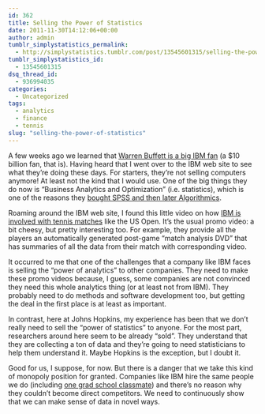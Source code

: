 ```yaml
---
id: 362
title: Selling the Power of Statistics
date: 2011-11-30T14:12:06+00:00
author: admin
tumblr_simplystatistics_permalink:
  - http://simplystatistics.tumblr.com/post/13545601315/selling-the-power-of-statistics
tumblr_simplystatistics_id:
  - 13545601315
dsq_thread_id:
  - 936994035
categories:
  - Uncategorized
tags:
  - analytics
  - finance
  - tennis
slug: "selling-the-power-of-statistics"
---
```

A few weeks ago we learned that <a href="http://www.bloomberg.com/news/2011-11-15/buffett-s-stake-in-century-old-ibm-bolsters-berkshire-s-defense.html" target="_blank">Warren Buffett is a big IBM fan</a> (a $10 billion fan, that is). Having heard that I went over to the IBM web site to see what they&#8217;re doing these days. For starters, they&#8217;re not selling computers anymore! At least not the kind that I would use. One of the big things they do now is &#8220;Business Analytics and Optimization&#8221; (i.e. statistics), which is one of the reasons they <a href="http://simplystatistics.tumblr.com/post/9955104326/data-analysis-companies-getting-gobbled-up" target="_blank">bought SPSS and then later Algorithmics</a>.

Roaming around the IBM web site, I found this little video on how <a href="http://www-935.ibm.com/services/us/gbs/bao/?lnk=mhse#overlay-noscript" target="_blank">IBM is involved with tennis matches</a> like the US Open. It&#8217;s the usual promo video: a bit cheesy, but pretty interesting too. For example, they provide all the players an automatically generated post-game &#8220;match analysis DVD&#8221; that has summaries of all the data from their match with corresponding video.

It occurred to me that one of the challenges that a company like IBM faces is selling the &#8220;power of analytics&#8221; to other companies. They need to make these promo videos because, I guess, some companies are not convinced they need this whole analytics thing (or at least not from IBM). They probably need to do methods and software development too, but getting the deal in the first place is at least as important.

In contrast, here at Johns Hopkins, my experience has been that we don&#8217;t really need to sell the &#8220;power of statistics&#8221; to anyone. For the most part, researchers around here seem to be already &#8220;sold&#8221;. They understand that they are collecting a ton of data and they&#8217;re going to need statisticians to help them understand it. Maybe Hopkins is the exception, but I doubt it.

Good for us, I suppose, for now. But there is a danger that we take this kind of monopoly position for granted. Companies like IBM hire the same people we do (including <a href="https://researcher.ibm.com/researcher/view.php?person=us-aveen" target="_blank">one grad school classmate</a>) and there&#8217;s no reason why they couldn&#8217;t become direct competitors. We need to continuously show that we can make sense of data in novel ways. 
